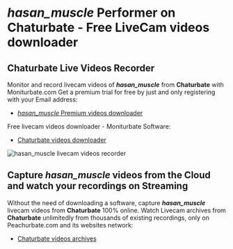 # _hasan_muscle_ Performer on Chaturbate - Free LiveCam videos downloader

## Chaturbate Live Videos Recorder

Monitor and record livecam videos of **_hasan_muscle_** from **Chaturbate** with Moniturbate.com
Get a premium trial for free by just and only registering with your Email address:
* [_hasan_muscle_ Premium videos downloader](https://moniturbate.com/request-demo-licence-key.html)

Free livecam videos downloader - Moniturbate Software:
* [Chaturbate videos downloader](https://moniturbate.com/moniturbate-download-software.html)

![_hasan_muscle_ livecam videos recorder](https://peachurnet.com/templates/moniturbate-software.png)


## Capture _hasan_muscle_ videos from the Cloud and watch your recordings on Streaming

Without the need of downloading a software, capture **_hasan_muscle_** livecam videos from **Chaturbate** 100% online.
Watch Livecam archives from **Chaturbate** unlimitedly from thousands of existing recordings, only on Peachurbate.com and its websites network:
* [Chaturbate videos archives](https://peachurnet.com/)